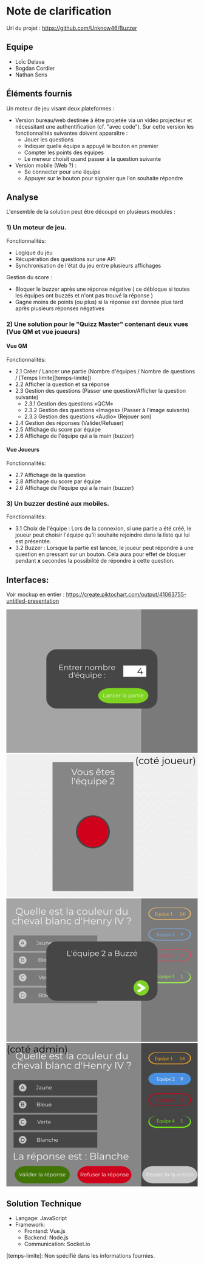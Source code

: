 # Note de clarification

Url du projet : https://github.com/Unknow46/Buzzer

## Equipe

- Loïc Delava
- Bogdan Cordier
- Nathan Sens


## Éléments fournis

Un moteur de jeu visant deux plateformes :

- Version bureau/web destinée à être projetée via un vidéo projecteur et nécessitant une authentification (cf. "avec code"). Sur cette version les fonctionnalités suivantes doivent apparaître :
    - Jouer les questions
    - Indiquer quelle équipe a appuyé le bouton en premier
    - Compter les points des équipes
    - Le meneur choisit quand passer à la question suivante
- Version mobile (Web ?) :
    - Se connecter pour une équipe
    - Appuyer sur le bouton pour signaler que l’on souhaite répondre

## Analyse

L'ensemble de la solution peut être découpé en plusieurs modules :

### 1) Un moteur de jeu.

Fonctionnalités:
- Logique du jeu
- Récupération des questions sur une API
- Synchronisation de l'état du jeu entre plusieurs affichages

Gestion du score :
- Bloquer le buzzer après une réponse négative ( ce débloque si toutes les équipes ont buzzés et n'ont pas trouvé la réponse )
- Gagne moins de points (ou plus) si la réponse est donnée plus tard après plusieurs réponses négatives

### 2) Une solution pour le "Quizz Master" contenant deux vues (Vue QM et vue joueurs)

#### Vue QM

Fonctionnalités:
- 2.1 Créer / Lancer une partie (Nombre d'équipes / Nombre de questions / [Temps limite][temps-limite])
- 2.2 Afficher la question et sa réponse
- 2.3 Gestion des questions (Passer une question/Afficher la question suivante)
    - 2.3.1 Gestion des questions «QCM»
    - 2.3.2 Gestion des questions «Images» (Passer à l'image suivante)
    - 2.3.3 Gestion des questions «Audio» (Rejouer son)
- 2.4 Gestion des réponses (Valider/Refuser)
- 2.5 Affichage du score par équipe
- 2.6 Affichage de l'équipe qui a la main (buzzer)

#### Vue Joueurs

Fonctionnalités:
- 2.7 Affichage de la question
- 2.8 Affichage du score par équipe
- 2.6 Affichage de l'équipe qui a la main (buzzer)

### 3) Un buzzer destiné aux mobiles.

Fonctionnalités:

- 3.1 Choix de l'équipe : Lors de la connexion, si une partie a été créé, le joueur peut choisir l'équipe qu'il souhaite rejoindre dans la liste qui lui est présentée.
- 3.2 Buzzer : Lorsque la partie est lancée, le joueur peut répondre à une question en pressant sur un bouton. Cela aura pour effet de bloquer pendant **x** secondes la possibilité de répondre à cette question.

    
## Interfaces:

Voir mockup en entier : https://create.piktochart.com/output/41063755-untitled-presentation

![Creation](https://github.com/Unknow46/Buzzer/raw/master/doc/Mokeup_v0.2/000.png "Creation")
![VueJoueur2](https://github.com/Unknow46/Buzzer/raw/master/doc/Mokeup_v0.2/003.png "VueJoueur2")
![VuePresentation2](https://github.com/Unknow46/Buzzer/raw/master/doc/Mokeup_v0.2/005.png "VuePresentation2")
![VueAdmin](https://github.com/Unknow46/Buzzer/raw/master/doc/Mokeup_v0.2/007.png "VueAdmin")

## Solution Technique

- Langage: JavaScript
- Framework:
    - Frontend: Vue.js
    - Backend: Node.js
    - Communication: Socket.io

[temps-limite]: Non spécifié dans les informations fournies.
